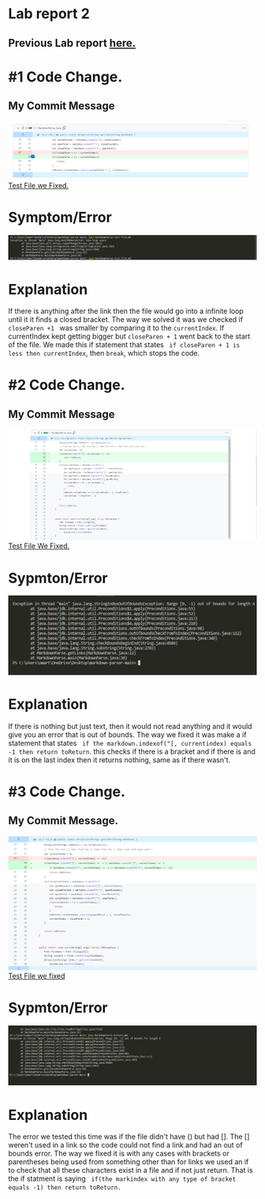 # Lab report 2

## Previous Lab report [here.](https://omartinezangulo.github.io/cse15l-lab-reports/lab-report-1-week-2.html)

# #1 Code Change.

## My Commit Message
 ![image](/images/Screenshot294.png)
 [Test File we Fixed.](https://github.com/leahkuruvila/markdown-parser/blob/6938e7d578994dbde1da1c611c9ee5034838fcc9/test-file.md)


# Symptom/Error
![image](/images/Screenshot295.png)

# Explanation
If there is anything after the link then the file would go into a infinite loop until it it finds a closed bracket. The way we solved it was we checked if ```closeParen +1 ``` was smaller by comparing it to the ```currentIndex```. If currentIndex kept getting bigger but ```closeParen + 1``` went back to the start of the file. We made this if statement that states ``` if closeParen + 1 is less then currentIndex```, then ```break```, which stops the code.    

#  #2 Code Change.

## My Commit Message
![image](/images/Screenshot297.png)
[Test File We Fixed.](https://github.com/wchester/markdown-parser/commit/70178e38fc382f9f4bce230aeff84d3a2385ab2d)

# Sypmton/Error
![image](/images/Screenshot296.png)

# Explanation  
 If there is nothing but just text, then it would not read anything and it would give you an error that is out of bounds. The way we fixed it was make a if statement that states ``` if the markdown.indexof("[, currentindex) equals -1 then return toReturn```. this checks if there is a bracket and if there is and it is on the last index then it returns nothing, same as if there wasn't. 

 # #3 Code Change.

 ## My Commit Message.
 ![image](/images/Screenshot298.png)
 [Test File we fixed](https://github.com/wchester/markdown-parser/commit/9c06a935770e43f36587140ccb6ae5b7810a95b1)

# Sypmton/Error
![image](/images/Screenshot299.png)

# Explanation  
The error we tested this time was if the file didn't have () but had []. The [] weren't used in a link so the code could not find a link and had an out of bounds error. The way we fixed it is with any cases with brackets or parentheses being used from something other than for links we used an if to check that all these characters exist in a file and if not just return. That is the if statment is saying ``` if(the markindex with any type of bracket equals -1) then return toReturn.```
